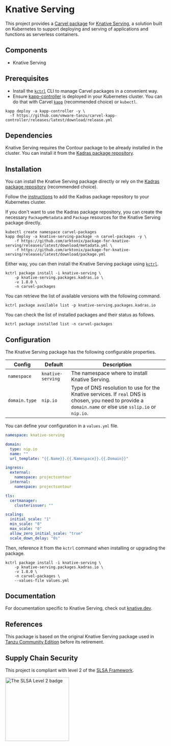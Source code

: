 # Knative Serving

This project provides a [Carvel package](https://carvel.dev/kapp-controller/docs/latest/packaging) for [Knative Serving](https://knative.dev/docs/serving), a solution built on Kubernetes to support deploying and serving of applications and functions as serverless containers.

## Components

* Knative Serving

## Prerequisites

* Install the [`kctrl`](https://carvel.dev/kapp-controller/docs/latest/install/#installing-kapp-controller-cli-kctrl) CLI to manage Carvel packages in a convenient way.
* Ensure [kapp-controller](https://carvel.dev/kapp-controller) is deployed in your Kubernetes cluster. You can do that with Carvel
[`kapp`](https://carvel.dev/kapp/docs/latest/install) (recommended choice) or `kubectl`.

```shell
kapp deploy -a kapp-controller -y \
  -f https://github.com/vmware-tanzu/carvel-kapp-controller/releases/latest/download/release.yml
```

## Dependencies

Knative Serving requires the Contour package to be already installed in the cluster. You can install it
from the [Kadras package repository](https://github.com/arktonix/carvel-packages).

## Installation

You can install the Knative Serving package directly or rely on the [Kadras package repository](https://github.com/arktonix/carvel-packages)
(recommended choice).

Follow the [instructions](https://github.com/arktonix/carvel-packages) to add the Kadras package repository to your Kubernetes cluster.

If you don't want to use the Kadras package repository, you can create the necessary `PackageMetadata` and
`Package` resources for the Knative Serving package directly.

```shell
kubectl create namespace carvel-packages
kapp deploy -a knative-serving-package -n carvel-packages -y \
    -f https://github.com/arktonix/package-for-knative-serving/releases/latest/download/metadata.yml \
    -f https://github.com/arktonix/package-for-knative-serving/releases/latest/download/package.yml
```

Either way, you can then install the Knative Serving package using [`kctrl`](https://carvel.dev/kapp-controller/docs/latest/install/#installing-kapp-controller-cli-kctrl).

```shell
kctrl package install -i knative-serving \
    -p knative-serving.packages.kadras.io \
    -v 1.8.0 \
    -n carvel-packages
```

You can retrieve the list of available versions with the following command.

```shell
kctrl package available list -p knative-serving.packages.kadras.io
```

You can check the list of installed packages and their status as follows.

```shell
kctrl package installed list -n carvel-packages
```

## Configuration

The Knative Serving package has the following configurable properties.

| Config | Default | Description |
|-------|-------------------|-------------|
| `namespace` | `knative-serving` | The namespace where to install Knative Serving. |
| `domain.type` | `nip.io` | Type of DNS resolution to use for the Knative services. If `real` DNS is chosen, you need to provide a `domain.name` or else use `sslip.io` or `nip.io`. |

You can define your configuration in a `values.yml` file.

```yaml
namespace: knative-serving

domain:
  type: nip.io
  name: ""
  url_template: "{{.Name}}.{{.Namespace}}.{{.Domain}}"

ingress:
  external:
    namespace: projectcontour
  internal:
    namespace: projectcontour

tls:
  certmanager:
    clusterissuer: ""

scaling:
  initial_scale: "1"
  min_scale: "0"
  max_scale: "0"
  allow_zero_initial_scale: "true"
  scale_down_delay: "0s"
```

Then, reference it from the `kctrl` command when installing or upgrading the package.

```shell
kctrl package install -i knative-serving \
    -p knative-serving.packages.kadras.io \
    -v 1.8.0 \
    -n carvel-packages \
    --values-file values.yml
```

## Documentation

For documentation specific to Knative Serving, check out [knative.dev](https://knative.dev).

## References

This package is based on the original Knative Serving package used in [Tanzu Community Edition](https://github.com/vmware-tanzu/community-edition) before its retirement.

## Supply Chain Security

This project is compliant with level 2 of the [SLSA Framework](https://slsa.dev).

<img src="https://slsa.dev/images/SLSA-Badge-full-level2.svg" alt="The SLSA Level 2 badge" width=200>
